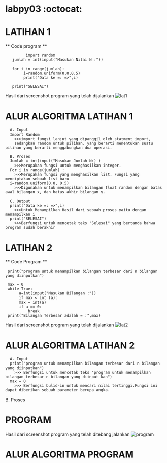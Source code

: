 # labpy03 :octocat:


# LATIHAN 1

** Code program **

             import random
       jumlah = int(input("Masukan Nilai N :"))

       for i in range(jumlah):
            i=random.uniform(0.0,0.5)
            print("Data ke =: =>",i)

       print("SELESAI")
   
Hasil dari screenshot program yang telah dijalankan
![lat1](https://user-images.githubusercontent.com/56963083/68419799-846ed180-01cd-11ea-87aa-700ae87bf30c.PNG)


# ALUR ALGORITMA LATIHAN 1

      A. Input
      Import Random
        >>>import fungsi lanjut yang dipanggil oleh statment import,
        sedangkan random untuk pilihan. yang berarti menentukan suatu pilihan yang berarti menggabungkan dua operasi.

      B. Proses
      Jumlah = int(input("Masukan Jumlah N:) ) 
        >>>Merupakan fungsi untuk menghasilkan integer. 
      For i in range(jumlah) :
        >>>Merupakan fungsi yang menghasilkan list. Fungsi yang menciptakan sebuah list baru
      i=random.uniform(0.0, 0.5) 
        >>>Digunakan untuk menampilkan bilangan float random dengan batas awal bilangan x, dan batas akhir bilangan y.
      
      C. Output 
      print("Data ke =: =>",i)
        >>>Untuk Menampilkan Hasil dari sebuah proses yaitu dengan menampilkan i
      print("SELESAI")
        >>>Berfungsi untuk mencetak teks "Selesai" yang bertanda bahwa program sudah berakhir
    

# LATIHAN 2
** Code Program **

     print("program untuk menampilkan bilangan terbesar dari n bilangan yang diinputkan")

     max = 0
     while True:
          a=int(input("Masukan Bilangan :"))
          if max < int (a):
          max = int(a)
          if a == 0:
              break
     print("Bilangan Terbesar adalah = :",max)


Hasil dari screenshot program yang telah dijalankan
![lat2](https://user-images.githubusercontent.com/56963083/68419990-eaf3ef80-01cd-11ea-809c-d5133cce6f14.PNG)


# ALUR ALGORITMA LATIHAN 2
      A. Input
      print("program untuk menampilkan bilangan terbesar dari n bilangan yang diinputkan")
        >>> Berfungsi untuk mencetak teks "program untuk menampilkan bilangan terbesar n bilangan yang diinput kan") 
      max = 0
        >>> Berfungsi bulid-in untuk mencari nilai tertinggi.Fungsi ini dapat diberikan sebuah parameter berupa angka.
B. Proses
      


# PROGRAM

Hasil dari screenshot program yang telah ditebang jalankan
![program](https://user-images.githubusercontent.com/56963083/68420200-6b1a5500-01ce-11ea-8cd4-a4a0c6c0dc94.PNG)


# ALUR ALGORITMA PROGRAM



 

